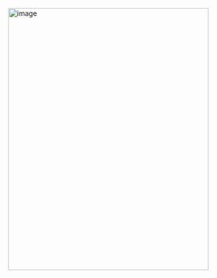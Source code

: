 <img width="406" height="531" alt="image" src="https://github.com/user-attachments/assets/17d405b4-0826-4bd7-8c55-dfc7a72bdd49" />


